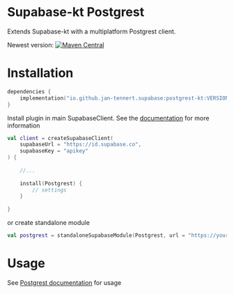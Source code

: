 # Supabase-kt Postgrest

Extends Supabase-kt with a multiplatform Postgrest client.

Newest version: [![Maven Central](https://img.shields.io/maven-central/v/io.github.jan-tennert.supabase/supabase-kt)](https://search.maven.org/search?q=g%3Aio.github.jan-tennert.supabase)

# Installation

```kotlin
dependencies {
    implementation("io.github.jan-tennert.supabase:postgrest-kt:VERSION")
}
```

Install plugin in main SupabaseClient. See the [documentation](https://supabase.com/docs/reference/kotlin/initializing) for more information
```kotlin
val client = createSupabaseClient(
    supabaseUrl = "https://id.supabase.co",
    supabaseKey = "apikey"
) {
    
    //...
    
    install(Postgrest) {
        // settings
    }
    
}
```

or create standalone module
```kotlin
val postgrest = standaloneSupabaseModule(Postgrest, url = "https://your.postgrest.url.com", apiKey = "your-api-key")
```

# Usage

See [Postgrest documentation](https://supabase.com/docs/reference/kotlin/select) for usage